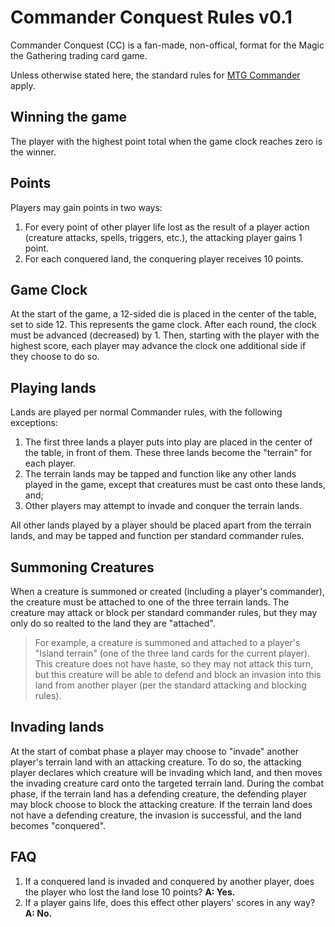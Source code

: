 # Commander Conquest Rules v0.1
Commander Conquest (CC) is a fan-made, non-offical, format for the Magic the Gathering trading card game. 

Unless otherwise stated here, the standard rules for [MTG Commander](https://mtg.fandom.com/wiki/Commander_(format)) apply.

## Winning the game
The player with the highest point total when the game clock reaches zero is the winner. 

## Points
Players may gain points in two ways:
1. For every point of other player life lost as the result of a player action (creature attacks, spells, triggers, etc.), the attacking player gains 1 point.
2. For each conquered land, the conquering player receives 10 points. 

## Game Clock
At the start of the game, a 12-sided die is placed in the center of the table, set to side 12. This represents the game clock. After each round, the clock must be advanced (decreased) by 1. Then, starting with the player with the highest score, each player may advance the clock one additional side if they choose to do so. 

## Playing lands
Lands are played per normal Commander rules, with the following exceptions:
1. The first three lands a player puts into play are placed in the center of the table, in front of them. These three lands become the "terrain" for each player.
2. The terrain lands may be tapped and function like any other lands played in the game, except that creatures must be cast onto these lands, and;
3. Other players may attempt to invade and conquer the terrain lands.

All other lands played by a player should be placed apart from the terrain lands, and may be tapped and function per standard commander rules. 

## Summoning Creatures
When a creature is summoned or created (including a player's commander), the creature must be attached to one of the three terrain lands. The creature may attack or block per standard commander rules, but they may only do so realted to the land they are "attached". 
> For example, a creature is summoned and attached to a player's "Island terrain" (one of the three land cards for the current player). This creature does not have haste, so they may not attack this turn, but this creature will be able to defend and block an invasion into this land from another player (per the standard attacking and blocking rules).

## Invading lands
At the start of combat phase a player may choose to "invade" another player's terrain land with an attacking creature. To do so, the attacking player declares which creature will be invading which land, and then moves the invading creature card onto the targeted terrain land. During the combat phase, if the terrain land has a defending creature, the defending player may block choose to block the attacking creature. If the terrain land does not have a defending creature, the invasion is successful, and the land becomes "conquered". 

## FAQ
1. If a conquered land is invaded and conquered by another player, does the player who lost the land lose 10 points? **A: Yes.**
2. If a player gains life, does this effect other players' scores in any way? **A: No.**
